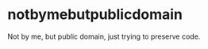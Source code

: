 notbymebutpublicdomain
======================

Not by me, but public domain, just trying to preserve code.
